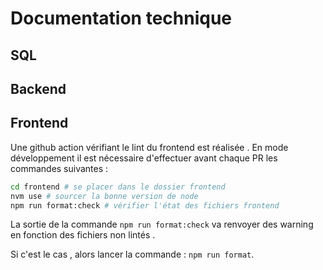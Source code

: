 # Documentation technique

## SQL

## Backend

## Frontend

Une github action vérifiant le lint du frontend est réalisée .
En mode développement il est nécessaire d'effectuer avant chaque PR les commandes suivantes :

```sh
cd frontend # se placer dans le dossier frontend
nvm use # sourcer la bonne version de node
npm run format:check # vérifier l'état des fichiers frontend 
```

La sortie de la commande `npm run format:check` va renvoyer des warning en fonction des fichiers non lintés .

Si c'est le cas , alors lancer la commande : `npm run format`.
